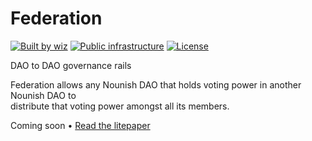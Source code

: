 # Federation

[![Built by wiz][builtby-badge]][wiz]
[![Public infrastructure][pi-badge]][federation]
[![License][license-badge]][license]

DAO to DAO governance rails

Federation allows any Nounish DAO that holds voting power in another Nounish DAO
to<br/>distribute that voting power amongst all its members.

Coming soon • [Read the litepaper](litepaper)

[wiz]: https://twitter.com/0xWiz_
[federation]: https://www.federation.wtf/
[litepaper]: https://federation.notion.site/Federation-50a43c58faba4e37a5b7122cc0fbbd3d
[license]: https://github.com/nounish/federation/blob/master/LICENSE
[builtby-badge]: https://img.shields.io/badge/built%20by-wiz%20%E2%8C%90%E2%97%A8--%E2%97%A8-%236758ee
[license-badge]: https://img.shields.io/badge/license-GPL%203.0-orange
[pi-badge]: https://img.shields.io/badge/-public%20infrastructure-blue
